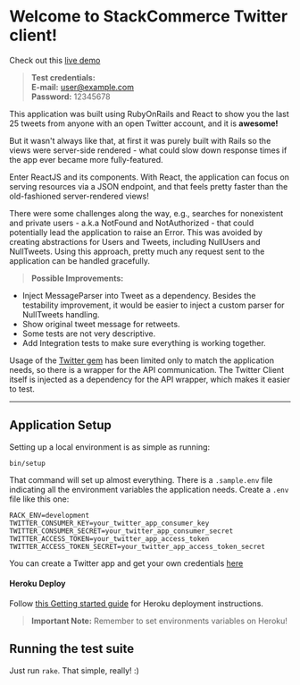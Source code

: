 Welcome to StackCommerce Twitter client!
===================

Check out this [live demo](http://stackcommerce-test.herokuapp.com)
> **Test credentials:**  
**E-mail:** user@example.com  
**Password:** 12345678 

This application was built using RubyOnRails and React to show you the last 25 tweets from anyone with an open Twitter account, and it is **awesome!**

But it wasn't always like that,  at first it was purely built with Rails so the views were server-side rendered - what could slow down response times if the app ever became more fully-featured.

Enter ReactJS and its components. With React, the application can focus on serving resources via a JSON endpoint, and that feels pretty faster than the old-fashioned server-rendered views!

There were some challenges along the way, e.g., searches for nonexistent and private users - a.k.a NotFound and NotAuthorized - that could potentially lead the application to raise an Error. This was avoided by creating abstractions for Users and Tweets, including NullUsers and NullTweets. Using this approach, pretty much any request sent to the application can be handled gracefully.

> **Possible Improvements:**
- Inject MessageParser into Tweet as a dependency. Besides the testability improvement, it would be easier to inject a custom parser for NullTweets handling.
- Show original tweet message for retweets.
- Some tests are not very descriptive.
- Add Integration tests to make sure everything is working together.

Usage of the [Twitter gem][1] has been limited only to match the application needs, so there is a wrapper for the API communication. The Twitter Client itself is injected as a dependency for the API wrapper, which makes it easier to test.

----------

Application Setup
-------------
Setting up a local environment is as simple as running:
```shell
bin/setup
```

That command will set up almost everything. There is a ```.sample.env``` file indicating all the environment variables the application needs.
Create a ```.env``` file like this one:
```
RACK_ENV=development
TWITTER_CONSUMER_KEY=your_twitter_app_consumer_key
TWITTER_CONSUMER_SECRET=your_twitter_app_consumer_secret
TWITTER_ACCESS_TOKEN=your_twitter_app_access_token
TWITTER_ACCESS_TOKEN_SECRET=your_twitter_app_access_token_secret
```

You can create a Twitter app and get your own credentials [here](https://apps.twitter.com/)

#### <i class="icon-upload"></i> Heroku Deploy
Follow [this Getting started guide](https://devcenter.heroku.com/articles/getting-started-with-rails4) for Heroku deployment instructions.
> **Important Note:**
Remember to set environments variables on Heroku!


Running the test suite
-------------

Just run ```rake```. That simple, really! :)


[1]: https://github.com/sferik/twitter

